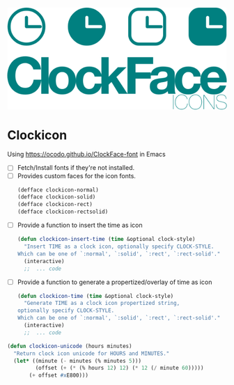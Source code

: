 ![](https://github.com/ocodo/ClockFace-font/raw/master/ClockFace-font-splash.png)

# Clockicon

Using https://ocodo.github.io/ClockFace-font in Emacs

- [ ] Fetch/Install fonts if they're not installed.
- [ ] Provides custom faces for the icon fonts.
  ```lisp
  (defface clockicon-normal)
  (defface clockicon-solid)
  (defface clockicon-rect)
  (defface clockicon-rectsolid)
  ```
- [ ] Provide a function to insert the time as icon
  ```lisp
  (defun clockicon-insert-time (time &optional clock-style)
    "Insert TIME as a clock icon, optionally specify CLOCK-STYLE.
  Which can be one of `:normal', `:solid', `:rect', `:rect-solid'."
    (interactive)
    ;;  ... code
  ```
- [ ] Provide a function to generate a propertized/overlay of time as icon
  ```lisp
  (defun clockicon-time (time &optional clock-style)
    "Generate TIME as a clock icon propertized string, 
  optionally specify CLOCK-STYLE.
  Which can be one of `:normal', `:solid', `:rect', `:rect-solid'."
    (interactive)
    ;;  ... code
  ```
  
```lisp
(defun clockicon-unicode (hours minutes)
  "Return clock icon unicode for HOURS and MINUTES."
  (let* ((minute (- minutes (% minutes 5)))
         (offset (+ (* (% hours 12) 12) (* 12 (/ minute 60)))))
       (+ offset #xE800)))
```
